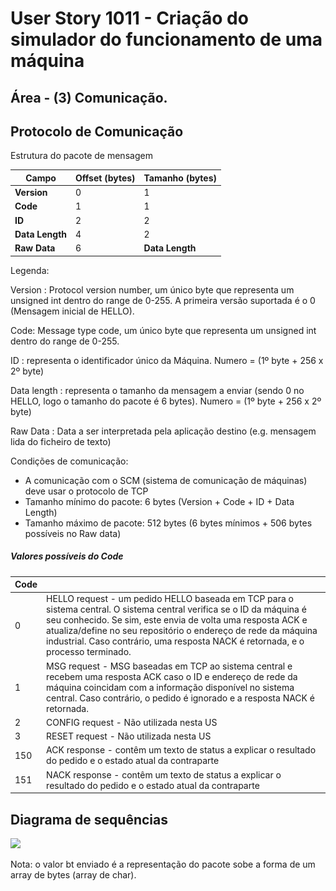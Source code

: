 # User Story 1011 - Criação do simulador do funcionamento de uma máquina

## Área - (3) Comunicação.

## Protocolo de Comunicação

Estrutura do pacote de mensagem

| Campo           | Offset (bytes) | Tamanho (bytes) |
| --------------- | -------------- | --------------- |
| **Version**     | 0              | 1               |
| **Code**        | 1              | 1               |
| **ID**          | 2              | 2               |
| **Data Length** | 4              | 2               |
| **Raw Data**    | 6              | **Data Length** |



Legenda:

Version : Protocol version number, um único byte que representa um unsigned int dentro do range de 0-255. A primeira versão suportada é o 0 (Mensagem inicial de HELLO).

Code: Message type code, um único byte que representa um unsigned int dentro do range de 0-255.

ID : representa o identificador único da Máquina. Numero = (1º byte + 256 x 2º byte)

Data length : representa o tamanho da mensagem a enviar (sendo 0 no HELLO, logo o tamanho do pacote é 6 bytes). Numero = (1º byte + 256 x 2º byte)

Raw Data : Data a ser interpretada pela aplicação destino (e.g. mensagem lida do ficheiro de texto)

Condições de comunicação:

- A comunicação com o SCM (sistema de comunicação de máquinas) deve usar o protocolo de TCP
- Tamanho mínimo do pacote: 6 bytes (Version + Code + ID + Data Length)
- Tamanho máximo de pacote: 512 bytes (6 bytes mínimos + 506 bytes possíveis no Raw data)



##### Valores possíveis do Code

| Code |                                                              |
| ---- | ------------------------------------------------------------ |
| 0    | HELLO request - um pedido HELLO baseada em TCP para o sistema central. O sistema central verifica se o ID da máquina é seu conhecido. Se sim, este envia de volta uma resposta ACK e atualiza/define no seu repositório o endereço de rede da máquina industrial. Caso contrário, uma resposta NACK é retornada, e o processo terminado. |
| 1    | MSG request - MSG baseadas em TCP ao sistema central e recebem uma resposta ACK caso o ID e endereço de rede da máquina coincidam com a informação disponível no sistema central. Caso contrário, o pedido é ignorado e a resposta NACK é retornada. |
| 2    | CONFIG request - Não utilizada nesta US                      |
| 3    | RESET request - Não utilizada nesta US                       |
| 150  | ACK response - contêm um texto de status a explicar o resultado do pedido e o estado atual da contraparte |
| 151  | NACK response - contêm um texto de status a explicar o resultado do pedido e o estado atual da contraparte |



## Diagrama de sequências

![](..\..\diagrams\1011\1011_SD.png)



Nota: o valor bt enviado é a representação do pacote sobe a forma de um array de bytes (array de char).
